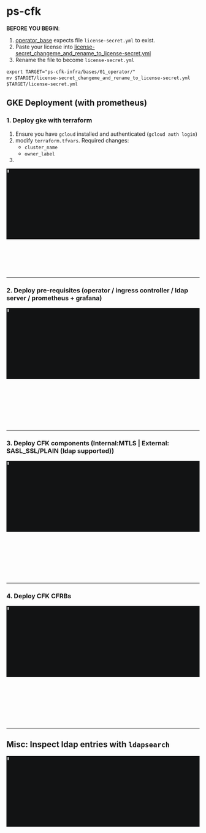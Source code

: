 # ps-cfk

**BEFORE YOU BEGIN**:
     
1. [operator_base](ps-cfk-infra/bases/01_operator/kustomization.yml) expects file `license-secret.yml` to exist.
2. Paste your license into [license-secret_changeme_and_rename_to_license-secret.yml](ps-cfk-infra/bases/01_operator/license-secret_changeme_and_rename_to_license-secret.yml)
3. Rename the file to become `license-secret.yml` 


```
export TARGET="ps-cfk-infra/bases/01_operator/"
mv $TARGET/license-secret_changeme_and_rename_to_license-secret.yml $TARGET/license-secret.yml
```



## GKE Deployment (with prometheus)


### 1. Deploy gke with terraform 

  1. Ensure you have `gcloud` installed and authenticated (`gcloud auth login`)
  2. modify `terraform.tfvars`. Required changes: 
     - `cluster_name`
     - `owner_label`
  3. 


![tf_gke](assets/tf_gke.gif)


<br>
<br>
<br>
<br>
<hr>

### 2. Deploy pre-requisites (operator / ingress controller / ldap server / prometheus + grafana) 

![prereq_gke](assets/prereq_gke.gif)


<br>
<br>
<br>
<br>
<br>
<br>
<hr>

### 3. Deploy CFK components (Internal:MTLS | External: SASL_SSL/PLAIN (ldap supported))

![cfkinfra_gke](assets/cfkinfra_gke.gif)


<br>
<br>
<br>
<br>
<br>
<br>
<hr>

### 4. Deploy CFK CFRBs 

![cfkapp_gke](assets/cfkapp_gke.gif)


<br>
<br>
<br>
<br>
<br>
<br>
<hr>

## Misc: Inspect ldap entries with `ldapsearch` 

![ldapsearch](assets/ldapsearch.gif)